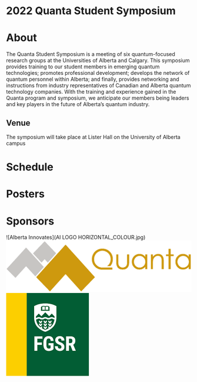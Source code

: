 # 2022 Quanta Student Symposium

# About
The Quanta Student Symposium is a meeting of six quantum-focused research groups at the Universities of Alberta and Calgary. This symposium provides training to our student members in emerging quantum technologies; promotes professional development; develops the network of quantum personnel within Alberta; and finally, provides networking and instructions from industry representatives of Canadian and Alberta quantum technology companies. With the training and experience gained in the Quanta program and symposium, we anticipate our members being leaders and key players in the future of Alberta’s quantum industry.

## Venue
The symposium will take place at Lister Hall on the University of Alberta campus

# Schedule


# Posters


# Sponsors
![Alberta Innovates](AI LOGO HORIZONTAL_COLOUR.jpg)
![Quanta](QUANTAlogo.png)
![FGSR](fgsr.png)
